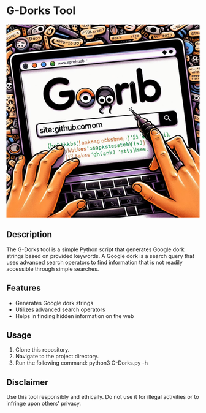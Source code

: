 # G-Dorks Tool
![alt text](dorks.jpeg)
## Description
The G-Dorks tool is a simple Python script that generates Google dork strings based on provided keywords. A Google dork is a search query that uses advanced search operators to find information that is not readily accessible through simple searches.

## Features
- Generates Google dork strings
- Utilizes advanced search operators
- Helps in finding hidden information on the web

## Usage
1. Clone this repository.
2. Navigate to the project directory.
3. Run the following command:
python3 G-Dorks.py -h







## Disclaimer
Use this tool responsibly and ethically. Do not use it for illegal activities or to infringe upon others' privacy.
